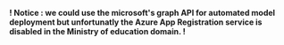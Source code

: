 **! Notice : we could use the microsoft's graph API for automated model deployment but unfortunatly the Azure App Registration service is disabled in the Ministry of education domain. !**

